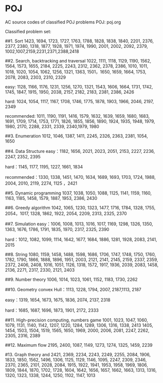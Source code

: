 # POJ
AC source codes of classified POJ problems
POJ: poj.org

Classified problem set:

##1. Sort
1423, 1694, 1723, 1727, 1763, 1788, 1828, 1838, 1840, 2201, 2376, 2377, 2380, 
1318, 1877, 1928, 1971, 1974, 1990, 2001, 2002, 2092, 2379, 1002,1007,2159,2231,2371,2388,2418


##2. Search, backtracking and traversal
1022, 1111, 1118, 1129, 1190, 1562, 1564, 1573, 1655, 2184, 2225, 2243, 2312, 2362, 2378, 2386,
1010, 1011, 1018, 1020, 1054, 1062, 1256, 1321, 1363, 1501，1650, 1659, 1664, 1753, 2078,
2083, 2303, 2310, 2329

easy: 1128, 1166, 1176, 1231, 1256, 1270, 1321, 1543, 1606, 1664, 1731, 1742, 
1745, 1847, 1915, 1950, 2038, 2157, 2182, 2183, 2381, 2386, 2426

hard: 1024, 1054, 1117, 1167, 1708, 1746, 1775, 1878, 1903, 1966, 2046, 2197, 
2349

recommended: 1011, 1190, 1191, 1416, 1579, 1632, 1639, 1659, 1680, 1683, 1691, 1709, 
1714, 1753, 1771, 1826, 1855, 1856, 1890, 1924, 1935, 1948, 1979, 1980, 2170, 
2288, 2331, 2339, 2340,1979, 1980

##3. Enumeration
1012, 1046, 1387, 1411, 2245, 2326, 2363, 2381, 1054, 1650


##4. Data Structure
easy：1182, 1656, 2021, 2023, 2051, 2153, 2227, 2236, 2247, 2352, 2395

hard：1145, 1177, 1195, 1227, 1661, 1834

recommended：1330, 1338, 1451, 1470, 1634, 1689, 1693, 1703, 1724, 1988, 2004, 2010, 
2119, 2274, 1125 ，2421


##5. Dynamic programming
1037,  1038, 1050, 1088, 1125, 1141, 1159, 1160, 1163, 1185, 1458, 1579, 1887, 1953, 2386, 2430


##6. Greedy algorithm
1042, 1065, 1230, 1323, 1477, 1716, 1784, 1328, 1755, 2054，1017, 1328, 1862, 1922, 2054, 2209, 2313, 2325, 2370


##7. Simulation
easy：1006, 1008, 1013, 1016, 1017, 1169, 1298, 1326, 1350, 1363, 1676, 1786, 
1791, 1835, 1970, 2317, 2325, 2390

hard：1012, 1082, 1099, 1114, 1642, 1677, 1684, 1886, 1281, 1928, 2083, 2141, 2015


##8. String
1080, 1159, 1458, 1488, 1598, 1686, 1706, 1747, 1748, 1750, 1760, 1782, 1790, 1866, 1888, 1896, 
1951, 2003, 2121, 2141, 2145, 2159, 2337, 2359, 2372, 2406, 2408, 1016, 1051,
1126, 1318, 1572, 1917, 1936, 2039, 2083, 1458, 2136, 2271, 2317, 2330, 2121, 2403


##9. Number theory
1006, 1014, 1023, 1061, 1152, 1183, 1730, 2262


##10. Geometry
convex Hull：1113, 1228, 1794, 2007, 2187,1113, 2187

easy：1319, 1654, 1673, 1675, 1836, 2074, 2137, 2318

hard：1685, 1687, 1696, 1873, 1901, 2172, 2333


##11. High-precision computing, numbers game
1001, 1023, 1047, 1060, 1079, 1131, 1140, 1142, 1207, 1220, 1284, 1289, 1306, 1316, 1338, 2413
1405, 1454, 1503, 1504, 1519, 1565, 1650, 1969, 2000, 2006, 2081, 2247, 2262, 2305, 2316, 2389


##12. Maximum flow
2195, 2400, 1087, 1149, 1273, 1274, 1325, 1459, 2239


#13. Graph theory and 
2421, 2369, 2234, 2243, 2249, 2255, 2084, 1906, 1833, 1850, 1562, 1496, 1306,
1125, 1129, 1146, 1095, 2247, 2309, 2346, 2370, 2365, 2101, 2028, 2084, 1915,
1922, 1941, 1953, 1958, 1969, 1806, 1809, 1844, 1870, 1702, 1728, 1604, 1642,
1656, 1657, 1662, 1663, 1313, 1316, 1320, 1323, 1338, 1244, 1250, 1102, 1147,
1013


